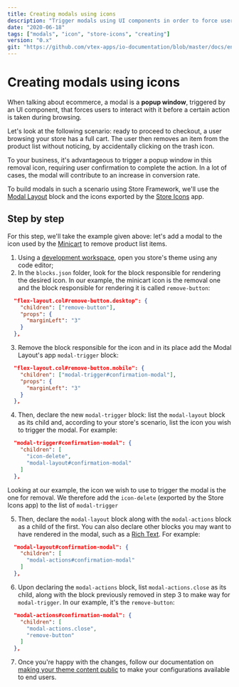 ```yaml
---
title: Creating modals using icons
description: "Trigger modals using UI components in order to force user interaction before a certain action is taken during browsing."
date: "2020-06-18"
tags: ["modals", "icon", "store-icons", "creating"]
version: "0.x"
git: "https://github.com/vtex-apps/io-documentation/blob/master/docs/en/Recipes/templates/creating-modals-using-icons.md"
---
```


# Creating modals using icons 

When talking about ecommerce, a modal is a **popup window**, triggered by an UI component, that forces users to interact with it before a certain action is taken during browsing.

Let's look at the following scenario: ready to proceed to checkout, a user browsing your store has a full cart. The user then removes an item from the product list without noticing, by accidentally clicking on the trash icon.

To your business, it's advantageous to trigger a popup window in this removal icon, requiring user confirmation to complete the action. In a lot of cases, the modal will contribute to an increase in conversion rate.

To build modals in such a scenario using Store Framework, we'll use the [Modal Layout](https://vtex.io/docs/apps/layout-blocks/vtex.modal-layout) block and the icons exported by the [Store Icons](https://vtex.io/docs/components/all/vtex.store-icons) app. 

## Step by step

For this step, we'll take the example given above: let's add a modal to the icon used by the [Minicart](https://vtex.io/docs/components/all/vtex.minicart) to remove product list items.

1. Using a [development workspace](https://vtex.io/docs/recipes/development/creating-a-development-workspace/), open you store's theme using any code editor;
2. In the `blocks.json` folder, look for the block responsible for rendering the desired icon. In our example, the minicart icon is the removal one and the block responsible for rendering it is called `remove-button`:

```json
  "flex-layout.col#remove-button.desktop": {
    "children": ["remove-button"],
    "props": {
      "marginLeft": "3"
    }
  },
```

3. Remove the block responsible for the icon and in its place add the Modal Layout's app `modal-trigger` block:

```json
  "flex-layout.col#remove-button.mobile": {
    "children": ["modal-trigger#confirmation-modal"],
    "props": {
      "marginLeft": "3"
    }
  },
```  

4. Then, declare the new `modal-trigger` block: list the `modal-layout` block as its child and, according to your store's scenario, list the icon you wish to trigger the modal. For example:

```json
  "modal-trigger#confirmation-modal": {
    "children": [
      "icon-delete",
      "modal-layout#confirmation-modal"
    ]
  },
```

<div class="alert alert-warning">
Looking at our example, the icon we wish to use to trigger the modal is the one for removal. We therefore add the <code>icon-delete</code> (exported by the Store Icons app) to the list of <code>modal-trigger</code children. Choose the icon according to your store's scenario. 
</div>

5. Then, declare the `modal-layout` block along with the `modal-actions` block as a child of the first. You can also declare other blocks you may want to have rendered in the modal, such as a [Rich Text](https://vtex.io/docs/components/all/vtex.rich-text/). For example:

```json
  "modal-layout#confirmation-modal": {
    "children": [
      "modal-actions#confirmation-modal"    
    ]
  },
```

6. Upon declaring the `modal-actions` block, list `modal-actions.close` as its child, along with the block previously removed in step 3 to make way for `modal-trigger`. In our example, it's the `remove-button`:

```json
  "modal-actions#confirmation-modal": {
    "children": [
      "modal-actions.close",
      "remove-button"
    ]
  },
```

7. Once you're happy with the changes, follow our documentation on [making your theme content public](https://vtex.io/docs/recipes/store-management/making-your-theme-content-public/) to make your configurations available to end users.


